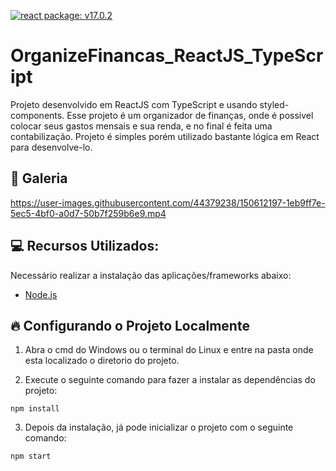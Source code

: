 [![react package: v17.0.2](https://img.shields.io/badge/react%20package%3A-%20v17.0.2-blue.svg?style=flat)](https://www.npmjs.com/package/react/v/17.0.2)

# OrganizeFinancas_ReactJS_TypeScript

Projeto desenvolvido em ReactJS com TypeScript e usando styled-components. Esse projeto é um organizador de finanças, onde é possivel colocar seus gastos mensais e sua renda, e no final é feita uma contabilização. Projeto é simples porém utilizado bastante lógica em React para desenvolve-lo.

## 📸 Galeria

https://user-images.githubusercontent.com/44379238/150612197-1eb9ff7e-5ec5-4bf0-a0d7-50b7f259b6e9.mp4

## :computer: Recursos Utilizados:  

Necessário realizar a instalação das aplicações/frameworks abaixo:

* [Node.js](https://nodejs.org/en/)

## :fire: Configurando o Projeto Localmente

1) Abra o cmd do Windows ou o terminal do Linux e entre na pasta onde esta localizado o diretorio do projeto.

2) Execute o seguinte comando para fazer a instalar as dependências  do projeto:
```
npm install
```
3) Depois da instalação, já pode inicializar o projeto com o seguinte comando:
```
npm start
```
